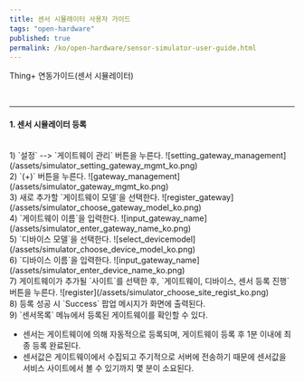 ```yaml
---
title: 센서 시뮬레이터 사용자 가이드
tags: "open-hardware"
published: true
permalink: /ko/open-hardware/sensor-simulator-user-guide.html
---
```


Thing+ 연동가이드(센서 시뮬레이터)

<br/>

---
#### 1. 센서 시뮬레이터 등록

<br/>
1) `설정` --> `게이트웨이 관리` 버튼을 누른다.
![setting_gateway_management](/assets/simulator_setting_gateway_mgmt_ko.png)

<br/>
2) `(+)` 버튼을 누른다.
![gateway_management](/assets/simulator_gateway_mgmt_ko.png)

<br/>
3) 새로 추가할 `게이트웨이 모델`을 선택한다.
![register_gateway](/assets/simulator_choose_gateway_model_ko.png)

<br/>
4) `게이트웨이 이름`을 입력한다.
![input_gateway_name](/assets/simulator_enter_gateway_name_ko.png)

<br/>
5) `디바이스 모델`을 선택한다.
![select_devicemodel](/assets/simulator_choose_device_model_ko.png)

<br/>
6) `디바이스 이름`을 입력한다.
![input_gateway_name](/assets/simulator_enter_device_name_ko.png)

<br/>
7) 게이트웨이가 추가될 `사이트`를 선택한 후, `게이트웨이, 디바이스, 센서 등록 진행` 버튼을 누른다.
![register](/assets/simulator_choose_site_regist_ko.png)

<br/>
8) 등록 성공 시 `Success` 팝업 메시지가 화면에 출력된다.

<br/>
9) `센서목록` 메뉴에서 등록된 게이트웨이를 확인할 수 있다.

  - 센서는 게이트웨이에 의해 자동적으로 등록되며, 게이트웨이 등록 후 1분 이내에  최종 등록 완료된다.
  - 센서값은 게이트웨이에서 수집되고 주기적으로 서버에 전송하기 때문에 센서값을 서비스 사이트에서 볼 수 있기까지 몇 분이 소요된다.

<br/>

<div class='scrolltop'>
    <div class='scroll icon'><i class="fa fa-arrow-circle-up"></i></div>
</div>